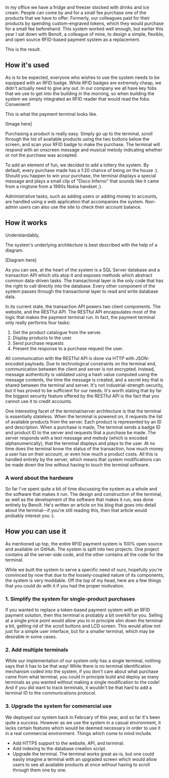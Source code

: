In my office we have a fridge and freezer stocked with drinks and ice cream. People can come by and for a small fee purchase one of the products that we have to offer. Formerly, our colleagues paid for their products by spending custom-engraved tokens, which they would purchase for a small fee beforehand. This system worked well enough, but earlier this year I sat down with Benoît, a colleague of mine, to design a simple, flexible, and open source RFID-based payment system as a replacement.

This is the result.

## How it's used

As is to be expected, everyone who wishes to use the system needs to be equipped with an RFID badge. While RFID badges are extremely cheap, we didn't actually need to give any out. In our company we all have key fobs that we use to get into the building in the morning, so when building the system we simply integrated an RFID reader that would read the fobs. Convenient!

This is what the payment terminal looks like.

[Image here]

Purchasing a product is really easy. Simply go up to the terminal, scroll through the list of available products using the two buttons below the screen, and scan your RFID badge to make the purchase. The terminal will respond with an onscreen message and musical melody indicating whether or not the purchase was accepted.

To add an element of fun, we decided to add a lottery the system. By default, every purchase made has a 1:20 chance of being on the house :). Should you happen to win your purchase, the terminal displays a special message and plays a small clip of "Disco Inferno" that sounds like it came from a ringtone from a 1990s Nokia handset ;).

Administrative tasks, such as adding users or adding money to accounts, are handled using a web application that accompanies the system. Non-admin users can also use the site to check their account balance.

## How it works

Understandably, 

The system's underlying architecture is best described with the help of a diagram.

[Diagram here]

As you can see, at the heart of the system is a SQL Server database and a transaction API which sits atop it and exposes methods which abstract common data-driven tasks. The transactional layer is the only code that has the right to call directly into the database. Every other component of the system passes through the transactional layer to read and write database data.

In its current state, the transaction API powers two client components. The website, and the RESTful API. The RESTful API encapsulates most of the logic that makes the payment terminal run. In fact, the payment terminal only really performs four tasks:

1. Get the product catalogue from the server.
2. Display products to the user.
3. Send purchase requests
4. Present the response to a purchase request the user.

All communication with the RESTful API is done via HTTP with JSON-encoded payloads. Due to technological constraints on the terminal end, communication between the client and server is not encrypted. Instead, message authenticity is validated using a hash value computed using the message contents, the time the message is created, and a secret key that is shared between the terminal and server. It's not industrial-strength security, but it has proved to be sufficient for our needs. It's worth stating that by far the biggest security feature offered by the RESTful API is the fact that you cannot use it to credit accounts.

One interesting facet of the terminal/server architecture is that the terminal is essentially stateless. When the terminal is powered on, it requests the list of available products from the server. Each product is represented by an ID and description. When a purchase is made, The terminal sends a badge ID and product ID to the server and requests that a purchase be made. The server responds with a text message and melody (which is encoded alphanumerically), that the terminal displays and plays to the user. At no time does the terminal know the status of the transaction, how much money a user has on their account, or even how much a product costs. All this is handled entirely by the server, which means that system modifications can be made down the line without having to touch the terminal software.

### A word about the hardware

So far I've spent quite a bit of time discussing the system as a whole and the software that makes it run. The design and construction of the terminal, as well as the development of the software that makes it run, was done entirely by Benoît. He's written an article on his blog that goes into detail about the terminal--if you're still reading this, then that article would probably interest you :).

## How _you_ can use it

As mentioned up top, the entire RFID payment system is 100% open source and available on GitHub. The system is split into two projects. One project contains all the server-side code, and the other contains all the code for the terminal.

While we built the system to serve a specific need of ours, hopefully you're convinced by now that due to the loosely-coupled nature of its components, the system is very moddable. Off the top of my head, here are a few things that you could do with it if you had the proper motivation.

### 1. Simplify the system for single-product purchases

If you wanted to replace a token-based payment system with an RFID payment solution, then this terminal is probably a bit overkill for you. Selling at a single price point would allow you to in principle slim down the terminal a bit, getting rid of the scroll buttons and LCD screen. This would allow not just for a simple user interface, but for a smaller terminal, which may be desirable in some cases.

### 2. Add multiple terminals

While our implementation of our system only has a single terminal, nothing says that it has to be that way! While there is no terminal identification mechanism coded into the system, if you don't care about what purchase came from what terminal, you could in principle build and deploy as many terminals as you wanted without making a single modification to the code! And if you did want to track terminals, it wouldn't be that hard to add a terminal ID to the communications protocol.

### 3. Upgrade the system for commercial use

We deployed our system back in February of this year, and so far it's been quite a success. However as we use the system in a casual environment, it lacks certain features which would be deemed necessary in order to use it in a real commercial environment. Things which come to mind include.

+ Add HTTPS support to the website, API, and terminal.
+ Add indexing to the database creation script.
+ Upgrade the terminal. The terminal works great as-is, but one could easily imagine a terminal with an upgraded screen which would allow users to see all available products at once without having to scroll through them one by one.

